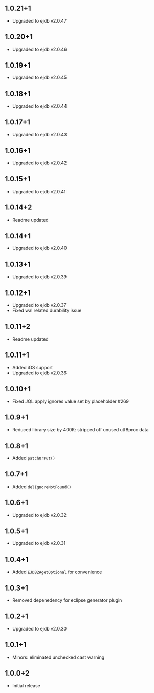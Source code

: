 ## 1.0.21+1

  * Upgraded to ejdb v2.0.47

## 1.0.20+1

  * Upgraded to ejdb v2.0.46

## 1.0.19+1

  * Upgraded to ejdb v2.0.45

## 1.0.18+1

  * Upgraded to ejdb v2.0.44

## 1.0.17+1

  * Upgraded to ejdb v2.0.43

## 1.0.16+1

  * Upgraded to ejdb v2.0.42

## 1.0.15+1

  * Upgraded to ejdb v2.0.41

## 1.0.14+2

  * Readme updated

## 1.0.14+1

  * Upgraded to ejdb v2.0.40

## 1.0.13+1

  * Upgraded to ejdb v2.0.39

## 1.0.12+1

  * Upgraded to ejdb v2.0.37
  * Fixed wal related durability issue

## 1.0.11+2

* Readme updated

## 1.0.11+1

* Added iOS support
* Upgraded to ejdb v2.0.36

## 1.0.10+1

* Fixed JQL apply ignores value set by placeholder #269

## 1.0.9+1

* Reduced library size by 400K: stripped off unused utf8proc data

## 1.0.8+1

* Added `patchOrPut()`

## 1.0.7+1

* Added `delIgnoreNotFound()`

## 1.0.6+1

* Upgraded to ejdb v2.0.32

## 1.0.5+1

* Upgraded to ejdb v2.0.31

## 1.0.4+1

* Added `EJDB2#getOptional` for convenience

## 1.0.3+1

* Removed depenedency for eclipse generator plugin

## 1.0.2+1

* Upgraded to ejdb v2.0.30

## 1.0.1+1

* Minors: eliminated unchecked cast warning

## 1.0.0+2

* Initial release
